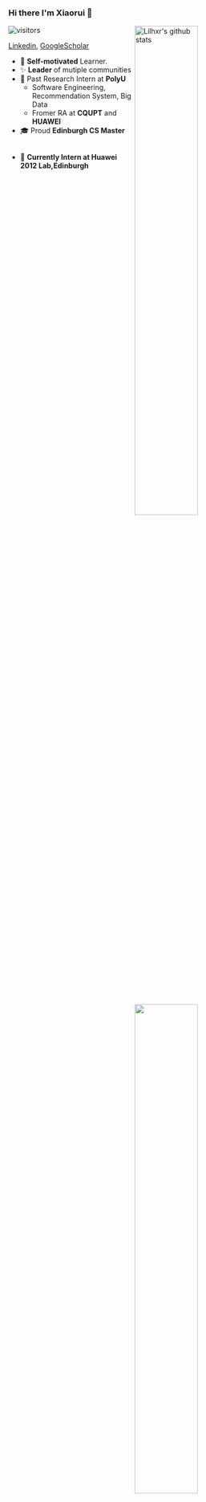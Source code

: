 ### Hi there  I'm Xiaorui 🤩

<a href="http:/https://github.com/Lilhxr">
<img align="right" width="50%" src="https://github-readme-stats.vercel.app/api?username=Lilhxr&show_icons=true&title_color=ff8f1c&icon_color=250E62&text_color=193549&bg_color=f2fcff" alt="Lilhxr's github stats" />
</a>

<img align="right" width="50%" src="https://github-readme-stats.vercel.app/api/top-langs/?username=Lilhxr&layout=compact">

![visitors](https://visitor-badge.glitch.me/badge?page_id=Lilhxr.Lilhxr.README)





[Linkedin](https://www.linkedin.com/in/lil-hxr/), [GoogleScholar](https://scholar.google.com/citations?hl=en&user=fhqzdSAAAAAJ&view_op=list_works&sortby=title)
 - 📌 **Self-motivated** Learner.
 - ✨ **Leader** of mutiple communities
 - 👔 Past Research Intern at **PolyU**
   - Software Engineering, Recommendation System, Big Data
   - Fromer RA at **CQUPT** and **HUAWEI**
 - 🎓 Proud **Edinburgh CS Master**
 
## 
 - 🎨 **Currently Intern at Huawei 2012 Lab,Edinburgh**

